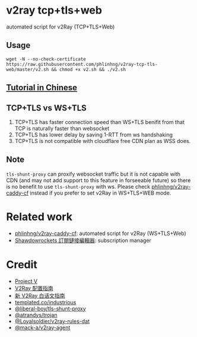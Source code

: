 # v2ray tcp+tls+web
automated script for v2Ray (TCP+TLS+Web)

## Usage
```
wget -N --no-check-certificate https://raw.githubusercontent.com/phlinhng/v2ray-tcp-tls-web/master/v2.sh && chmod +x v2.sh && ./v2.sh
```

## [Tutorial in Chinese](/phlinhng/v2ray-tcp-tls-web/wiki/v2Ray-TCP-TLS-WEB%E4%B8%80%E9%94%AE%E8%84%9A%E6%9C%AC-%E6%8C%87%E5%8D%97#%E5%AE%89%E8%A3%85tcptlsweb%E6%96%B0%E4%B8%89%E4%BB%B6%E5%A5%97)

## TCP+TLS vs WS+TLS
1. TCP+TLS has faster connection speed than WS+TLS benifit from that TCP is naturally faster than websocket
2. TCP+TLS has lower delay by saving 1-RTT from ws handshaking
3. TCP+TLS is not compatible with cloudflare free CDN plan as WSS does.

## Note
`tls-shunt-proxy` can proxify websocket traffic but it is not capable with CDN (and may not add support to this feature in forseeable future) so there is no benefit to use `tls-shunt-proxy` with ws. Please check [phlinhng/v2ray-caddy-cf](/phlinhng/v2ray-caddy-cf) instead if you prefer to set v2Ray in WS+TLS+WEB mode.

# Related work
+ [phlinhng/v2ray-caddy-cf](/phlinhng/v2ray-caddy-cf): automated script for v2Ray (WS+TLS+Web)
+ [Shawdowrockets 訂閱鏈接編輯器](https://www.phlinhng.com/b64-url-editor/): subscription manager

# Credit
+ [Project V](https://www.v2ray.com/)
+ [V2Ray 配置指南](https://toutyrater.github.io/)
+ [新 V2Ray 白话文指南](https://guide.v2fly.org/)
+ [templated.co/industrious](https://templated.co/industrious)
+ [@liberal-boy/tls-shunt-proxy](/liberal-boy/tls-shunt-proxy)
+ [@atrandys/trojan](/atrandys/trojan)
+ [@Loyalsoldier/v2ray-rules-dat](/Loyalsoldier/v2ray-rules-dat)
+ [@mack-a/v2ray-agent](/mack-a/v2ray-agent)
